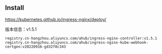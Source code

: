 
## Install

https://kubernetes.github.io/ingress-nginx/deploy/

版本信息：v1.5.1

```text
registry.cn-hangzhou.aliyuncs.com/ahub/ingress-nginx-controller:v1.5.1
registry.cn-hangzhou.aliyuncs.com/ahub/ingress-nginx-kube-webhook-certgen:v20220916-gd32f8c343
```